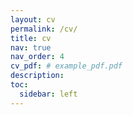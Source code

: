 ```yaml
---
layout: cv
permalink: /cv/
title: cv
nav: true
nav_order: 4
cv_pdf: # example_pdf.pdf
description: 
toc:
  sidebar: left
---
```


